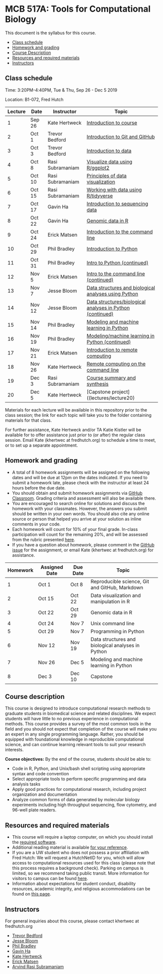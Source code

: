 # MCB 517A: Tools for Computational Biology

This document is the syllabus for this course.

  * [Class schedule](#class-schedule)
  * [Homework and grading](#homework-and-grading)
  * [Course Description](#course-description)
  * [Resources and required materials](#resources-and-required-materials)
  * [Instructors](#instructors)

## Class schedule

Time: 3:20PM-4:40PM, Tue & Thu, Sep 26 - Dec 5 2019

Location: B1-072, Fred Hutch

| Lecture | Date   | Instructor       | Topic
|---------|--------|------------------|--------
| 1       | Sep 26 | Kate Hertweck    | [Introduction to course](lectures/lecture01/)
| 2       | Oct 1  | Trevor Bedford   | [Introduction to Git and GitHub](lectures/lecture02/)
| 3       | Oct 3  | Trevor Bedford   | [Introduction to data](lectures/lecture03/)
| 4       | Oct 8  | Rasi Subramaniam | [Visualize data using R/ggplot2](lectures/lecture04/)
| 5       | Oct 10 | Rasi Subramaniam | [Principles of data visualization](lectures/lecture05/)
| 6       | Oct 15 | Rasi Subramaniam | [Working with data using R/tidyverse](lectures/lecture06/)
| 7       | Oct 17 | Gavin Ha         | [Introduction to sequencing data](lectures/lecture07/)
| 8       | Oct 22 | Gavin Ha         | [Genomic data in R](lectures/lecture08/)
| 9       | Oct 24 | Erick Matsen     | [Introduction to the command line](lectures/lecture09/)
| 10      | Oct 29 | Phil Bradley     | [Introduction to Python](lectures/lecture10/)
| 11      | Oct 31 | Phil Bradley     | [Intro to Python (continued)](lectures/lecture11/)
| 12      | Nov 5  | Erick Matsen     | [Intro to the command line (continued)](lectures/lecture12/)
| 13      | Nov 7  | Jesse Bloom      | [Data structures and biological analyses using Python](lectures/lecture13/)
| 14      | Nov 12 | Jesse Bloom      | [Data structures/biological analyses in Python (continued)](lectures/lecture14)
| 15      | Nov 14 | Phil Bradley     | [Modeling and machine learning in Python](lectures/lecture15)
| 16      | Nov 19 | Phil Bradley     | [Modeling/machine learning in Python (continued)](lectures/lecture16)
| 17      | Nov 21 | Erick Matsen     | [Introduction to remote computing](lectures/lecture17)
| 18      | Nov 26 | Kate Hertweck    | [Remote computing on the command line](lectures/lecture18)
| 19      | Dec 3  | Rasi Subramaniam | [Course summary and synthesis](lectures/lecture19)
| 20      | Dec 5  | Kate Hertweck    | [Capstone project]((lectures/lecture20)

Materials for each lecture will be available in this repository prior to the class session;
the link for each topic will take you to the folder containing materials for that class.

For further assistance, Kate Hertweck and/or TA Katie Kistler will be available for
to offer assistance just prior to (or after) the regular class session. Email Kate (khertwec at fredhutch.org) to schedule a time to meet, or to set up a separate appointment.

## Homework and grading

- A total of 8 homework assignments will be assigned on the following dates and will be due at 12pm on the dates indicated.
If you need to submit a homework late, please check with the instructor at least 24 hours before the due date.
- You should obtain and submit homework assignments via [GitHub Classroom](https://classroom.github.com).
Grading criteria and assessment will also be available there.
- You are encouraged to search online for solutions and discuss the homework with your classmates.
However, the answers you submit should be written in your own words.
You should also cite any online source or person that helped you arrive at your solution as inline comments in your code.
- Each homework will count for 10% of your final grade. In-class participation will count for the remaining 20%, and will be assessed from the rubric presented [here](lectures/lecture01/participation_rubric.md).
- If you have a question about homework, please comment in the [GitHub issue](https://github.com/fredhutchio/tfcb_2019/issues) for the assignment, or email Kate (khertwec at fredhutch.org) for assistance.

| Homework | Assigned Date | Due Date | Topic
|----------|--------------|----------|-------
| 1        | Oct 1        | Oct 8    | Reproducible science, Git and GitHub, Markdown
| 2        | Oct 15       | Oct 22   | Data visualization and manipulation in R
| 3        | Oct 22       | Oct 29   | Genomic data in R
| 4        | Oct 24       | Nov 7    | Unix command line
| 5        | Oct 29       | Nov 7    | Programming in Python
| 6        | Nov 12       | Nov 19   | Data structures and biological analyses in Python
| 7        | Nov 26       | Dec 5    | Modeling and machine learning in Python
| 8        | Dec 3        | Dec 10   | Capstone

## Course description

This course is designed to introduce computational research methods to graduate students in
biomedical science and related disciplines. We expect students will have little to no previous experience
in computational methods. This course provides a survey of the most common tools in the field and you should
not expect that completion of the course will make you an expert in any single programming language.
Rather, you should be equipped with foundational knowledge in reproducible computational science,
and can continue learning relevant tools to suit your research interests.

**Course objectives:** By the end of the course, students should be able to:
- Code in R, Python, and Unix/bash shell scripting using appropriate syntax and code convention
- Select appropriate tools to perform specific programming and data analysis tasks
- Apply good practices for computational research, including project organization and documentation
- Analyze common forms of data generated by molecular biology experiments including high throughput sequencing,
flow cytometry, and 96-well plate readers.

## Resources and required materials

- This course will require a laptop computer, on which you should install the [required software](software/README.md).
- Additional reading material is available [for your reference](reference.md).
- If you are a UW student who does not possess a prior affiliation with Fred Hutch: We will request a HutchNetID for you,
which will allow access to computational resources used for this class (please note that this process
requires a background check). Parking on campus is limited, so we recommend taking public transit. More information
for visitors to campus can be found [here](https://www.fredhutch.org/en/about/contact-us.html).
- Information about expectations for student conduct, disability resources, academic integrity, and religious
accommodations can be found on [this page](https://registrar.washington.edu/staffandfaculty/syllabi-guidelines/).

## Instructors

For general inquiries about this course, please contact khertwec at fredhutch.org

- [Trevor Bedford](http://bedford.io)
- [Jesse Bloom](https://www.fredhutch.org/en/labs/profiles/bloom-jesse.html)
- [Phil Bradley](https://www.fredhutch.org/en/labs/profiles/bradley-phil.html)
- [Gavin Ha](https://gavinhalab.org/people/Gavin-Ha/)
- [Kate Hertweck](http://www.fredhutch.io)
- [Erick Matsen](https://matsen.fhcrc.org)
- [Arvind Rasi Subramaniam](http://rasilab.fredhutch.org)
